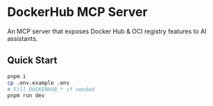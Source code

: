 # DockerHub MCP Server

An MCP server that exposes Docker Hub & OCI registry features to AI assistants.

## Quick Start

```bash
pnpm i
cp .env.example .env
# Fill DOCKERHUB_* if needed
pnpm run dev